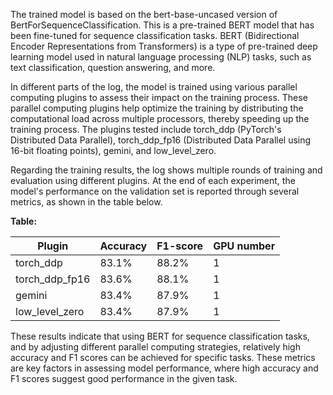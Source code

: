 The trained model is based on the bert-base-uncased version of BertForSequenceClassification. This is a pre-trained BERT model that has been fine-tuned for sequence classification tasks. BERT (Bidirectional Encoder Representations from Transformers) is a type of pre-trained deep learning model used in natural language processing (NLP) tasks, such as text classification, question answering, and more.

In different parts of the log, the model is trained using various parallel computing plugins to assess their impact on the training process. These parallel computing plugins help optimize the training by distributing the computational load across multiple processors, thereby speeding up the training process. The plugins tested include torch_ddp (PyTorch's Distributed Data Parallel), torch_ddp_fp16 (Distributed Data Parallel using 16-bit floating points), gemini, and low_level_zero.

Regarding the training results, the log shows multiple rounds of training and evaluation using different plugins. At the end of each experiment, the model's performance on the validation set is reported through several metrics, as shown in the table below.

**Table:**

| Plugin           | Accuracy | F1-score | GPU number |
|------------------|----------|----------|------------|
| torch_ddp        | 83.1%    | 88.2%    | 1          |
| torch_ddp_fp16   | 83.6%    | 88.1%    | 1          |
| gemini           | 83.4%    | 87.9%    | 1          |
| low_level_zero   | 83.4%    | 87.9%    | 1          |

These results indicate that using BERT for sequence classification tasks, and by adjusting different parallel computing strategies, relatively high accuracy and F1 scores can be achieved for specific tasks. These metrics are key factors in assessing model performance, where high accuracy and F1 scores suggest good performance in the given task.
